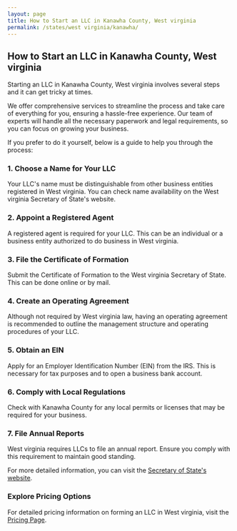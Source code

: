 ```yaml
---
layout: page
title: How to Start an LLC in Kanawha County, West virginia
permalink: /states/west virginia/kanawha/
---
```


<h2>How to Start an LLC in Kanawha County, West virginia</h2>

<p>Starting an LLC in Kanawha County, West virginia involves several steps and it can get tricky at times.</p>

<p>We offer comprehensive services to streamline the process and take care of everything for you, ensuring a hassle-free experience. Our team of experts will handle all the necessary paperwork and legal requirements, so you can focus on growing your business.</p>

<p>If you prefer to do it yourself, below is a guide to help you through the process:</p>

<h3>1. Choose a Name for Your LLC</h3>
<p>Your LLC's name must be distinguishable from other business entities registered in West virginia. You can check name availability on the West virginia Secretary of State's website.</p>

<h3>2. Appoint a Registered Agent</h3>
<p>A registered agent is required for your LLC. This can be an individual or a business entity authorized to do business in West virginia.</p>

<h3>3. File the Certificate of Formation</h3>
<p>Submit the Certificate of Formation to the West virginia Secretary of State. This can be done online or by mail.</p>

<h3>4. Create an Operating Agreement</h3>
<p>Although not required by West virginia law, having an operating agreement is recommended to outline the management structure and operating procedures of your LLC.</p>

<h3>5. Obtain an EIN</h3>
<p>Apply for an Employer Identification Number (EIN) from the IRS. This is necessary for tax purposes and to open a business bank account.</p>

<h3>6. Comply with Local Regulations</h3>
<p>Check with Kanawha County for any local permits or licenses that may be required for your business.</p>

<h3>7. File Annual Reports</h3>
<p>West virginia requires LLCs to file an annual report. Ensure you comply with this requirement to maintain good standing.</p>

<p>For more detailed information, you can visit the <a href="https://www.sos.west virginia.gov/">Secretary of State's website</a>.</p>

<h3>Explore Pricing Options</h3>
<p>For detailed pricing information on forming an LLC in West virginia, visit the <a href="{ '/new-pricing/' | relative_url }">Pricing Page</a>.</p>
